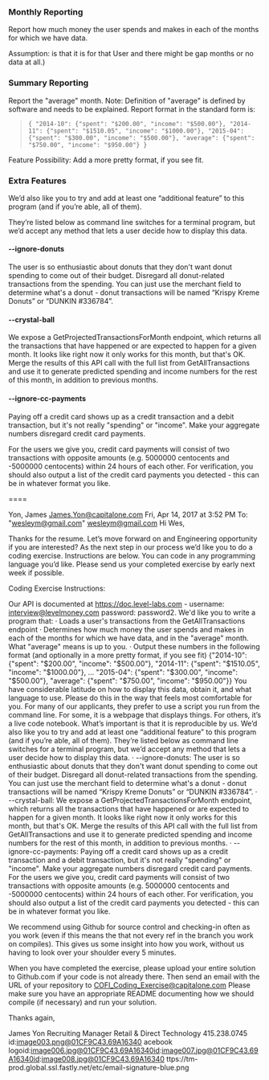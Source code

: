### Monthly Reporting ###

Report how much money the user spends and makes in each of the months for which we have data.

Assumption: is that it is for that User and there might be gap months or no data at all.)

### Summary Reporting ###

Report the "average" month. Note: Definition of "average" is defined by software and needs to be explained.
Report format in the standard form is:
  > `{
  >  "2014-10": {"spent": "$200.00", "income": "$500.00"},
  >  "2014-11": {"spent": "$1510.05", "income": "$1000.00"},
  >  "2015-04": {"spent": "$300.00", "income": "$500.00"},
  >  "average": {"spent": "$750.00", "income": "$950.00"}
  > }`

Feature Possibility:  Add a more pretty format, if you see fit.

### Extra Features ###

We’d also like you to try and add at least one “additional feature” to this program (and if you’re able, all of them).

They’re listed below as command line switches for a terminal program, but we’d accept any method that lets a user decide how to display this data.

#### --ignore-donuts
The user is so enthusiastic about donuts that they don't want donut spending to come out of their budget. Disregard all donut-related transactions from the spending. You can just use the merchant field to determine what's a donut - donut transactions will be named “Krispy Kreme Donuts” or “DUNKIN #336784”.

#### --crystal-ball ###

 We expose a GetProjectedTransactionsForMonth endpoint, which returns all the transactions that have happened or are expected to happen for a given month. It looks like right now it only works for this month, but that's OK. Merge the results of this API call with the full list from GetAllTransactions and use it to generate predicted spending and income numbers for the rest of this month, in addition to previous months.

#### --ignore-cc-payments ###

Paying off a credit card shows up as a credit transaction and a debit transaction, but it's not really "spending" or "income". Make your aggregate numbers disregard credit card payments.

For the users we give you, credit card payments will consist of two transactions with opposite amounts (e.g. 5000000 centocents and -5000000 centocents) within 24 hours of each other. For verification, you should also output a list of the credit card payments you detected - this can be in whatever format you like.

====

Yon, James <James.Yon@capitalone.com>	Fri, Apr 14, 2017 at 3:52 PM
To: "wesleym@gmail.com" <wesleym@gmail.com>
Hi Wes,



Thanks for the resume.  Let’s move forward on and Engineering opportunity if you are interested? As the next step in our process we’d like you to do a coding exercise.  Instructions are below.  You can code in any programming language you’d like.  Please send us your completed exercise by early next week if possible.



Coding Exercise Instructions:

Our API is documented at https://doc.level-labs.com - username: interview@levelmoney.com password: password2. We'd like you to write a program that:
·         Loads a user's transactions from the GetAllTransactions endpoint
·         Determines how much money the user spends and makes in each of the months for which we have data, and in the "average" month. What "average" means is up to you.
·         Output these numbers in the following format (and optionally in a more pretty format, if you see fit)
{"2014-10": {"spent": "$200.00", "income": "$500.00"},
"2014-11": {"spent": "$1510.05", "income": "$1000.00"},
...
"2015-04": {"spent": "$300.00", "income": "$500.00"},
"average": {"spent": "$750.00", "income": "$950.00"}}
You have considerable latitude on how to display this data, obtain it, and what language to use. Please do this in the way that feels most comfortable for you. For many of our applicants, they prefer to use a script you run from the command line. For some, it is a webpage that displays things. For others, it’s a live code notebook. What’s important is that it is reproducible by us.
We’d also like you to try and add at least one “additional feature” to this program (and if you’re able, all of them). They’re listed below as command line switches for a terminal program, but we’d accept any method that lets a user decide how to display this data.
·         --ignore-donuts: The user is so enthusiastic about donuts that they don't want donut spending to come out of their budget. Disregard all donut-related transactions from the spending. You can just use the merchant field to determine what's a donut - donut transactions will be named “Krispy Kreme Donuts” or “DUNKIN #336784”.
·         --crystal-ball: We expose a GetProjectedTransactionsForMonth endpoint, which returns all the transactions that have happened or are expected to happen for a given month. It looks like right now it only works for this month, but that's OK. Merge the results of this API call with the full list from GetAllTransactions and use it to generate predicted spending and income numbers for the rest of this month, in addition to previous months.
·         --ignore-cc-payments: Paying off a credit card shows up as a credit transaction and a debit transaction, but it's not really "spending" or "income". Make your aggregate numbers disregard credit card payments. For the users we give you, credit card payments will consist of two transactions with opposite amounts (e.g. 5000000 centocents and -5000000 centocents) within 24 hours of each other. For verification, you should also output a list of the credit card payments you detected - this can be in whatever format you like.

We recommend using Github for source control and checking-in often as you work (even if this means the that not every ref in the branch you work on compiles). This gives us some insight into how you work, without us having to look over your shoulder every 5 minutes.



When you have completed the exercise, please upload your entire solution to Github.com if your code is not already there.  Then send an email with the URL of your repository to COFI_Coding_Exercise@capitalone.com  Please make sure you have an appropriate README documenting how we should compile (if necessary) and run your solution.



Thanks again,

James Yon
Recruiting Manager
Retail & Direct Technology
415.238.0745
id:image003.png@01CF9C43.69A16340  acebook logoid:image006.jpg@01CF9C43.69A16340id:image007.jpg@01CF9C43.69A16340id:image008.jpg@01CF9C43.69A16340
ttps://tm-prod.global.ssl.fastly.net/etc/email-signature-blue.png
